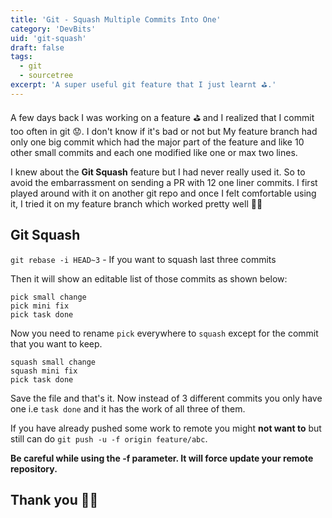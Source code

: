 ```yaml
---
title: 'Git - Squash Multiple Commits Into One'
category: 'DevBits'
uid: 'git-squash'
draft: false
tags:
  - git
  - sourcetree
excerpt: 'A super useful git feature that I just learnt ⛳️.'
---
```


A few days back I was working on a feature ⛳️ and I realized that I commit too often in git 😟. I don't know if it's bad or not but
My feature branch had only one big commit which had the major part of the feature and like 10 other small commits
and each one modified like one or max two lines.

I knew about the **Git Squash** feature but I had never really used it. So to
avoid the embarrassment on sending a PR with 12 one liner commits.
I first played around with it on another git repo and once I felt comfortable using it, I tried it on my feature branch which worked pretty well 💪🏼

## Git Squash

`git rebase -i HEAD~3` - If you want to squash last three commits

Then it will show an editable list of those commits as shown below:

```shell
pick small change
pick mini fix
pick task done
```

Now you need to rename `pick` everywhere to `squash` except for the commit that you want to keep.

```shell
squash small change
squash mini fix
pick task done
```

Save the file and that's it. Now instead of 3 different commits you only have one i.e `task done` and it has the work of all three of them.

If you have already pushed some work to remote you might **not want to** but still can do `git push -u -f origin feature/abc`.

**Be careful while using the -f parameter. It will force update your remote repository.**

## Thank you 👍🏻
